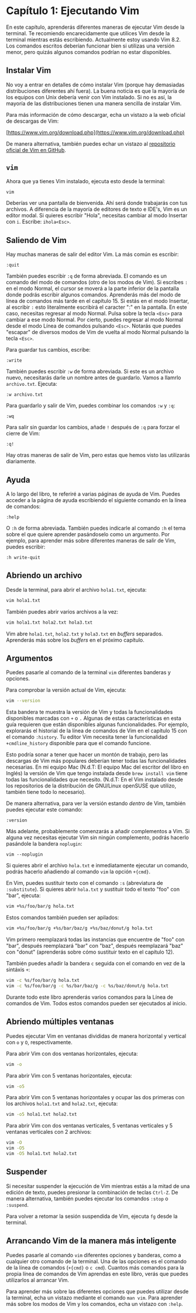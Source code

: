 # Capítulo 1: Ejecutando Vim

En este capítulo, aprenderás diferentes maneras de ejecutar Vim desde la terminal. Te recomiendo encarecidamente que utilices Vim desde la terminal mientras estás escribiendo. Actualmente estoy usando Vim 8.2. Los comandos escritos deberían funcionar bien si utilizas una versión menor, pero quizás algunos comandos podrían no estar disponibles.

## Instalar Vim

No voy a entrar en detalles de cómo instalar Vim (porque hay demasiadas distribuciones diferentes ahí fuera). La buena noticia es que la mayoría de los equipos con Unix debería venir con Vim instalado. Si no es así, la mayoría de las distribuciones tienen una manera sencilla de instalar Vim.

Para más información de cómo descargar, echa un vistazo a la web oficial de descargas de Vim:

[https://www.vim.org/download.php](https://www.vim.org/download.php)

De manera alternativa, también puedes echar un vistazo al [repositorio oficial de Vim en GitHub](https://github.com/vim/vim).

## `vim`

Ahora que ya tienes Vim instalado, ejecuta esto desde la terminal:

```bash
vim
```

Deberías ver una pantalla de bienvenida. Ahí será donde trabajarás con tus archivos. A diferencia de la mayoría de editores de texto e IDE's, Vim es un editor modal. Si quieres escribir "Hola", necesitas cambiar al modo Insertar con `i`. Escribe: `ihola<Esc>`.

## Saliendo de Vim

Hay muchas maneras de salir del editor Vim. La más común es escribir:

```
:quit
```

También puedes escribir `:q` de forma abreviada. El comando es un comando del modo de comandos (otro de los modos de Vim). Si escribes `:` en el modo Normal, el cursor se moverá a la parte inferior de la pantalla donde podrás escribir algunos comandos. Aprenderás más del modo de línea de comandos más tarde en el capítulo 15. Si estás en el modo Insertar, al escribir `:` esto literalmente escribirá el caracter ":" en la pantalla. En este caso, necesitas regresar al modo Normal. Pulsa sobre la tecla `<Esc>` para cambiar a ese modo Normal. Por cierto, puedes regresar al modo Normal desde el modo Línea de comandos pulsando `<Esc>`. Notarás que puedes "escapar" de diversos modos de Vim de vuelta al modo Normal pulsando la tecla `<Esc>`.

Para guardar tus cambios, escribe:

```
:write
```

También puedes escribir `:w` de forma abreviada. Si este es un archivo nuevo, necesitarás darle un nombre antes de guardarlo. Vamos a llamrlo `archivo.txt`. Ejecuta:

```
:w archivo.txt
```

Para guardarlo y salir de Vim, puedes combinar los comandos `:w` y `:q`:

```
:wq
```

Para salir sin guardar los cambios, añade `!` después de  `:q` para forzar el cierre de Vim:

```
:q!
```

Hay otras maneras de salir de Vim, pero estas que hemos visto las utilizarás diariamente.

## Ayuda

A lo largo del libro, te referiré a varias páginas de ayuda de Vim. Puedes acceder a la página de ayuda escribiendo el siguiente comando en la línea de comandos:

```
:help
```

O `:h` de forma abreviada. También puedes indicarle al comando `:h` el tema sobre el que quiere aprender pasándoselo como un argumento. Por ejemplo, para aprender más sobre diferentes maneras de salir de Vim, puedes escribir:

```
:h write-quit
```

## Abriendo un archivo

Desde la terminal, para abrir el archivo `hola1.txt`, ejecuta:

```bash
vim hola1.txt
```

También puedes abrir varios archivos a la vez:

```bash
vim hola1.txt hola2.txt hola3.txt
```

Vim abre `hola1.txt`, `hola2.txt` y `hola3.txt` en *buffers* separados. Aprenderás más sobre los *buffers* en el próximo capítulo.

## Argumentos

Puedes pasarle al comando de la terminal `vim` diferentes banderas y opciones.

Para comprobar la versión actual de Vim, ejecuta:

```bash
vim --version
```

Esta bandera te muestra la versión de Vim y todas la funcionalidades disponibles marcadas con `+` o `.` Algunas de estas características en esta guía requieren que están disponibles algunas funcionalidades. Por ejemplo, explorarás el historial de la línea de comandos de Vim en el capítulo 15 con el comando `:history`. Tu editor Vim necesita tener la funcionalidad `+cmdline_history` disponible para que el comando funcione.

Esto podría sonar a tener que hacer un montón de trabajo, pero las descargas de Vim más populares deberían tener todas las funcionalidades necesarias. En mi equipo Mac (N.d.T: El equipo Mac del escritor del libro en Inglés) la versión de Vim que tengo instalada desde `brew install vim` tiene todas las funcionalidades que necesito. (N.d.T: En el Vim instalado desde los repositorios de la distribución de GNU/Linux openSUSE que utilizo, también tiene todo lo necesario).

De manera alternativa, para ver la versión estando *dentro* de Vim, también puedes ejecutar este comando:

```
:version
```

Más adelante, probablemente comenzarás a añadir complementos a Vim. Si alguna vez necesitas ejecutar Vim sin ningún complemento, podrás hacerlo pasándole la bandera `noplugin`:

```
vim --noplugin
```

Si quieres abrir el archivo `hola.txt` e inmediatamente ejecutar un comando, podrás hacerlo añadiendo al comando `vim` la opción `+{cmd}`.

En Vim, puedes sustituir texto con el comando `:s` (abreviatura de `:substitute`). Si quieres abrir `hola.txt` y sustituir todo el texto "foo" con "bar", ejecuta:

```bash
vim +%s/foo/bar/g hola.txt
```

Estos comandos también pueden ser apilados:

```bash
vim +%s/foo/bar/g +%s/bar/baz/g +%s/baz/donut/g hola.txt
```

Vim primero reemplazará todas las instancias que encuentre de "foo" con "bar", después reemplazará "bar" con "baz", después reemplazará "baz" con "donut" (aprenderás sobre cómo sustituir texto en el capítulo 12).

También puedes añadir la bandera `c` seguida con el comando en vez de la sintáxis `+`:

```bash
vim -c %s/foo/bar/g hola.txt
vim -c %s/foo/bar/g -c %s/bar/baz/g -c %s/baz/donut/g hola.txt
```

Durante todo este libro aprenderás varios comandos para la Línea de comandos de Vim. Todos estos comandos pueden ser ejecutados al inicio.

## Abriendo múltiples ventanas

Puedes ejecutar Vim en ventanas divididas de manera horizontal y vertical con `o` y `O`, respectivamente.

Para abrir Vim con dos ventanas horizontales, ejecuta:

```bash
vim -o
```

Para abrir Vim con 5 ventanas horizontales, ejecuta:

```bash
vim -o5
```

Para abrir Vim con 5 ventanas horizontales y ocupar las dos primeras con los archivos `hola1.txt` and `hola2.txt`, ejecuta:

```bash
vim -o5 hola1.txt hola2.txt
```

Para abrir Vim con dos ventanas verticales, 5 ventanas verticales y 5 ventanas verticales con 2 archivos:

```bash
vim -O
vim -O5
vim -O5 hola1.txt hola2.txt
```

## Suspender

Si necesitar suspender la ejecución de Vim mientras estás a la mitad de una edición de texto, puedes presionar la combinación de teclas `Ctrl-Z`. De manera alternativa, también puedes ejecutar los comandos `:stop` o `:suspend`.

Para volver a retomar la sesión suspendida de Vim, ejecuta `fg` desde la terminal.

## Arrancando Vim de la manera más inteligente

Puedes pasarle al comando `vim` diferentes opciones y banderas, como a cualquier otro comando de la terminal. Una de las opciones es el comando de la línea de comandos (`+{cmd}` o `c cmd`). Cuantos más comandos para la propia línea de comandos de Vim aprendas en este libro, verás que puedes utilizarlos al arrancar Vim.

Para aprender más sobre las diferentes opciones que puedes utilizar desde la terminal, echa un vistazo mediante el comando `man vim`. Para aprender más sobre los modos de Vim y los comandos, echa un vistazo con `:help`.

